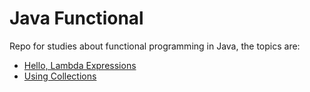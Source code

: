 # Java Functional
Repo for studies about functional programming in Java, the topics are:

* [Hello, Lambda Expressions](https://github.com/robsonoduarte/java-functional/tree/master/hello-lambda-expressions)
* [Using Collections](https://github.com/robsonoduarte/java-functional/tree/master/using-collections)
